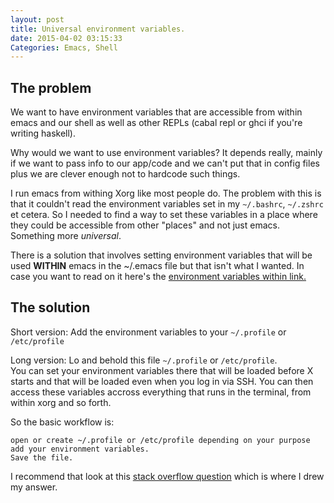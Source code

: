 ```yaml
---
layout: post
title: Universal environment variables.
date: 2015-04-02 03:15:33
Categories: Emacs, Shell
---
```


## The problem

We want to have environment variables that are accessible from within emacs and our shell as well as other REPLs (cabal repl or ghci if you're writing haskell).

Why would we want to use environment variables? It depends really, mainly if we want to pass info to our app/code and we can't put that in config files plus we are clever enough not to hardcode such things.

I run emacs from withing Xorg like most people do. The problem with this is that it couldn't read the environment variables set in my `~/.bashrc`, `~/.zshrc` et cetera. So I needed to find a way to set these variables in a place where they could be accessible from other "places" and not just emacs. Something more *universal*.

There is a solution that involves setting environment variables that will be used **WITHIN** emacs in the ~/.emacs file but that isn't what I wanted. In case you want to read on it here's the [environment variables within link.]


## The solution

Short version: Add the environment variables to your `~/.profile` or `/etc/profile`

Long version: Lo and behold this file `~/.profile` or `/etc/profile`.  
You can set your environment variables there that will be loaded before X starts and that will be loaded even when you log in via SSH. You can then access these variables accross everything that runs in the terminal, from within xorg and so forth.

So the basic workflow is:
```text
open or create ~/.profile or /etc/profile depending on your purpose
add your environment variables.
Save the file.
```
I recommend that look at this [stack overflow question] which is where I drew my answer.

[stack overflow question]: http://stackoverflow.com/questions/11005478/how-to-access-a-bash-environment-variable-from-within-r-in-emacs-ess
[environment variables within link.]: http://ergoemacs.org/emacs/emacs_env_var_paths.html 
